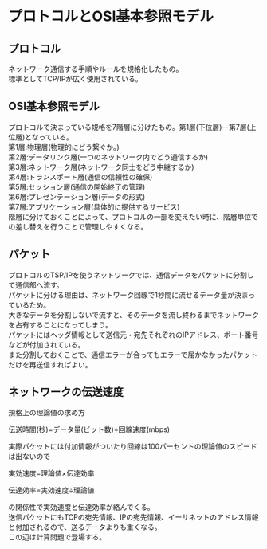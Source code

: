 <h1>プロトコルとOSI基本参照モデル</h1>
<h2>プロトコル</h2>
ネットワーク通信する手順やルールを規格化したもの。<br>
標準としてTCP/IPが広く使用されている。<br>
<h2>OSI基本参照モデル</h2>
プロトコルで決まっている規格を7階層に分けたもの。第1層(下位層)ー第7層(上位層)となっている。<br>
第1層:物理層(物理的にどう繋ぐか。)<br>
第2層:データリンク層(一つのネットワーク内でどう通信するか)<br>
第3層:ネットワーク層(ネットワーク同士をどう中継するか)<br>
第4層:トランスポート層(通信の信頼性の確保)<br>
第5層:セッション層(通信の開始終了の管理)<br>
第6層:プレゼンテーション層(データの形式)<br>
第7層:アプリケーション層(具体的に提供するサービス)<br>
階層に分けておくことによって、プロトコルの一部を変えたい時に、階層単位での差し替えを行うことで管理しやすくなる。
<h2>パケット</h2>
プロトコルのTSP/IPを使うネットワークでは、通信データをパケットに分割して通信部へ流す。<br>
パケットに分ける理由は、ネットワーク回線で1秒間に流せるデータ量が決まっているため。<br>
大きなデータを分割しないで流すと、そのデータを流し終わるまでネットワークを占有することになってしまう。<br>
パケットにはヘッダ情報として送信元・宛先それぞれのIPアドレス、ポート番号などが付加されている。<br>
また分割しておくことで、通信エラーが合ってもエラーで届かなかったパケットだけを再送信すればよい。
<h2>ネットワークの伝送速度</h2>
規格上の理論値の求め方<br>
<p>伝送時間(秒)=データ量(ビット数)÷回線速度(mbps)<p>
実際パケットには付加情報がついたり回線は100パーセントの理論値のスピードは出ないので<br>
<p>実効速度=理論値×伝達効率</p>
<p>伝達効率=実効速度÷理論値</p>
の関係性で実効速度と伝達効率が絡んでくる。<br>
送信パケットにもTCPの宛先情報、IPの宛先情報、イーサネットのアドレス情報と付加されるので、送るデータよりも重くなる。<br>
この辺は計算問題で登場する。
